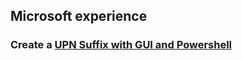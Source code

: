 ## Microsoft experience
### Create a [UPN Suffix with GUI and Powershell](https://github.com/dakmedia/longtran.github.io/blob/master/Add-UPN-Suffix.md "UPN Suffix")

